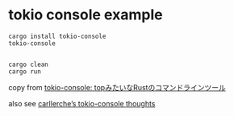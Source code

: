# tokio console example

``` shell
cargo install tokio-console
tokio-console


cargo clean
cargo run
```
copy from [tokio-console: topみたいなRustのコマンドラインツール](https://zenn.dev/tfutada/articles/4dbb9659bb8102)

also see [carllerche’s tokio-console thoughts](https://hackmd.io/@aws-rust-platform/HkRYdGLSd)